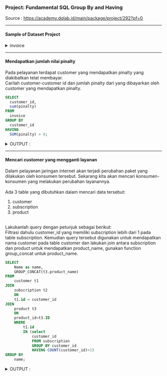 ### Project: Fundamental SQL Group By and Having
Source : https://academy.dqlab.id/main/package/project/292?pf=0

----

#### Sample of Dataset Project

<details>
<summary markdown="span">invoice</summary>

| invoice_id | invoice_code | customer_id | invoice_date        | product_id | total_price | pinalty |
|------------|--------------|-------------|---------------------|------------|-------------|---------|
|          1 | INV-43378-1  |           1 | 2018-10-05 00:00:00 |      10001 |      100000 | NULL    |
|          2 | INV-43379-2  |           2 | 2018-10-06 00:00:00 |      10001 |      100000 | NULL    |
|          3 | INV-43380-3  |           3 | 2018-10-07 00:00:00 |      10003 |      300000 | NULL    |
|          4 | INV-43381-4  |           4 | 2018-10-08 00:00:00 |      10001 |      100000 | NULL    |
|          5 | INV-43382-5  |           5 | 2018-10-09 00:00:00 |      10003 |      300000 | NULL    |

</details>

----

#### Mendapatkan jumlah nilai pinalty
Pada pelayanan terdapat customer yang mendapatkan pinalty yang diakibatkan telat membayar.</br>
Carilah customer-customer id dan jumlah pinalty dari yang dibayarkan oleh customer yang mendapatkan pinalty.

```sql
SELECT 
  customer_id, 
  sum(pinalty) 
FROM 
  invoice
GROUP BY 
  customer_id
HAVING 
  SUM(pinalty) > 0;
```

<details>
<summary markdown="span">OUTPUT :</summary>

| customer_id | sum(pinalty) |
|-------------|--------------|
|          31 |        50000 |
|          32 |        25000 |
|          33 |        63000 |
|          34 |        52500 |
|          35 |        52500 |
|          36 |        52500 |
|          37 |        52500 |
|          38 |        63000 |
|          39 |       252000 |
|          40 |        63000 |
|          41 |        63000 |
|          42 |       105000 |
|          43 |        63000 |
|          44 |       105000 |
|          45 |       252000 |
|          46 |        52500 |

</details>

----

#### Mencari customer yang mengganti layanan
Dalam pelayanan jaringan internet akan terjadi perubahan paket yang dilakukan oleh konsumen tersebut.
Sekarang kita akan mencari konsumen-konsumen yang melakukan perubahan layanannya.</br>
</br>
Ada 3 table yang dibutuhkan dalam mencari data tersebut:</br>
1. customer</br>
2. subscription</br>
3. product</br>
</br>
Lakukanlah query dengan petunjuk sebagai berikut:</br>
Filtrasi dahulu customer_id yang memiliki subscription lebih dari 1 pada table subscription.
Kemudian query tersebut digunakan untuk mendapatkan nama customer pada table customer dan lakukan join antara subscription dan product 
untuk mendapatkan product_name, gunakan function group_concat untuk product_name.

```sql
SELECT
	Name as name,
	GROUP_CONCAT(t3.product_name) 
FROM 
	customer t1 
JOIN 
	subscription t2 
	ON 
	t1.id = customer_id 
JOIN 
	product t3 
	ON 
	product_id=t3.ID 
	WHERE 
		t1.id 
		IN (select 
			customer_id 
			FROM subscription 
			GROUP BY customer_id 
			HAVING COUNT(customer_id)>1)
GROUP BY 
	name;
```

<details>
<summary markdown="span">OUTPUT :</summary>

| name                 | GROUP_CONCAT(t3.product_name) |
|----------------------|-------------------------------|
| Aisyah Umi Agustina  | Gamer Package,Faster Package  |
| Laswi Saputra        | Family Package,Gamer Package  |
| Makara Pangestu      | Faster Package,Family Package |
| Rama Putra           | Family Package,Family Package |
| Tugiman Jailani M.Ak | Faster Package,Family Package |
| Wani Nurdiyanti      | Family Package,Private User   |

</details>
